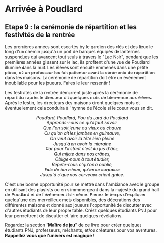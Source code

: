 # Arrivée à Poudlard

## Etape 9 : la cérémonie de répartition et les festivités de la rentrée

Les premières années sont escortés by le gardien des clés et des lieux le long d'un chemin jusqu'à un port de barques équipés de lanternes suspendues qui avancent tout seuls à travers le "Lac Noir", pendant que les premières années glissent sur le lac, ils profitent d'une vue de Poudlard illuminé dans la nuit. Les élèves sont ensuite emmenés dans une petite pièce, où un professeur les fait patienter avant la cérémonie de répartition dans les maisons. La cérémonie de répartition doit être un événement inoubliable pour les joueurs. Faites le leur ressentir !

Les festivités de la rentrée démarrent juste après la cérémonie de répartition après le directeur dit quelques mots de bienvenue aux élèves. Après le festin, les directeurs des maisons diront quelques mots et éventuellement cela conduira à l'hymne de l'école si le coeur vous en dit.
<p style="text-align: center;">
<i>Poudlard, Poudlard, Pou du Lard du Poudlard</br>
Apprends-nous ce qu'il faut savoir,</br>
Que l'on soit jeune ou vieux ou chauve</br>
Ou qu'on ait les jambes en guimauve,</br>
On veut avoir la tête bien pleine</br>
Jusqu'à en avoir la migraine</br>
Car pour l'instant c'est du jus d'âne,</br>
Qui mijote dans nos crânes,</br>
Oblige-nous à tout étudier,</br>
Répète-nous c'qu'on a oublié,</br>
Fais de ton mieux, qu'on se surpasse</br>
Jusqu'à c'que nos cerveaux crient grâce.</br></i>
</p>

C'est une bonne opportunité pour se mettre dans l'ambiance avec le groupe en utilisant des playlists ou en s'immmergeant dans la majesté du grand hall de Poudlard et de l'événement lui-même. Prenez le temps d'expliquer quelqu'une des merveilleux mets disponibles, des décorations des différentes maisons et donné aux joueurs l'opportunité de discutter avec d'autres étudiants de leur propre table. Créez quelques étudiants PNJ pour leur permettrent de discutter et faire quelques révélations. 

Regardez la section "**Maître de jeu**" de ce livre pour créer quelques étudiants PNJ, professeurs, méchants, et/ou créatures pour vos aventures. **Rappellez vous que l'univers est magique !**
